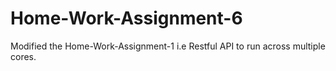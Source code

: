 
# Home-Work-Assignment-6

Modified the Home-Work-Assignment-1 i.e Restful API to run across multiple cores.
